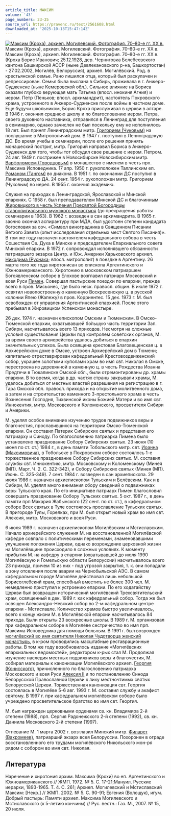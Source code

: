 ```yaml
---
article_title: МАКСИМ
volume: '43'
page_numbers: 23-25
source_url: https://pravenc.ru/text/2561608.html
downloaded_at: '2025-10-13T15:47:14Z'
---
```


[![Максим (Кроха), архиеп. Могилевский. Фотография. 70–80-е гг. XX в.](https://pravenc.ru/data/2020/06/21/1236348509/i200.jpg "Кликните для увеличения картинки")](https://pravenc.ru/data/2020/06/21/1236348509/i400.jpg)Максим (Кроха), архиеп. Могилевский. Фотография. 70–80-е гг. XX в.  
Максим (Кроха), архиеп. Могилевский. Фотография. 70–80-е гг. XX в.(Кроха Борис Иванович; 25.12.1928, дер. Черниговка Белебеевского кантона Башкирской АССР (ныне Девлекановского р-на, Башкортостан) - 27.02.2002, Могилёв, Белоруссия), архиеп. Могилёвский. Род. в крестьянской семье. Рано лишился отца, который был раскулачен и репрессирован. Семья была выслана в Сибирь, проживала в г. Анжеро-Судженске (ныне Кемеровской обл.). Сильное влияние на Бориса оказали глубоко верующая мать Татьяна (впосл. инокиня Агния) и иером. Петр (Пеньков; впосл. архимандрит), настоятель Покровского храма, устроенного в Анжеро-Судженске после войны в частном доме. Еще будучи школьником, Борис Кроха прислуживал в церкви в алтаре. В 1946 г. окончил среднюю школу и по благословению иером. Петра, своего духовного наставника, отправился в Ленинград для поступления в семинарию, однако зачислен не был поскольку ему не исполнилось 18 лет. Был принят Ленинградским митр. [Григорием (Чуковым)](https://pravenc.ru/text/ГРИГОРИЙ.html) на послушание в Митрополичий дом. В 1947 г. поступил в Ленинградскую ДС. Во время учебы в семинарии, после его решения принять монашеский постриг, митр. Григорий направил Бориса в Анжеро-Судженск для того, чтобы тот обсудил свое решение с иером. Петром. 24 авг. 1949 г. пострижен в Новосибирске Новосибирским митр. [Варфоломеем (Городцовым)](https://pravenc.ru/text/ВАРФОЛОМЕЙ.html) в монашество с именем в честь прп. Максима Исповедника. 17 апр. 1950 г. рукоположен Таллинским еп. [Романом (Тангом)](<https://pravenc.ru/text/Романом (Тангом).html>) во диакона. В 1951 г. по окончании ДС поступил в Ленинградскую ДА. 24 сент. 1954 г. рукоположен митр. Григорием (Чуковым) во иерея. В 1955 г. окончил академию.

Служил на приходах в Ленинградской, Ярославской и Минской епархиях. С 1958 г. был преподавателем Минской ДС и благочинным [Жировицкого в честь Успения Пресвятой Богородицы ставропигиального мужского монастыря](<https://pravenc.ru/text/Жировицкого в честь Успения Пресвятой Богородицы ставропигиального мужского монастыря.html>) (до прекращения работы семинарии в 1963). В 1962 г. возведен в сан архимандрита. В 1965 г. заочно окончил аспирантуру при МДА, был удостоен степени кандидата богословия за соч. «Символ виноградника в Священном Писании Ветхого Завета (опыт исследования отдельных мест Святого Писания)». В том же году назначен настоятелем кафедрального собора в честь Сошествия Св. Духа в Минске и председателем Епархиального совета Минской епархии. В 1972 г. сопровождал исполнявшего обязанности патриаршего экзарха Центр. и Юж. Америки Харьковского архиеп. [Никодима (Руснака](<https://pravenc.ru/text/Никодима (Руснака.html>); впосл. митрополит) в поездке в Аргентину. 26 марта того же года хиротонисан во епископа Аргентинского и Южноамериканского. Хиротонию в московском патриаршем Богоявленском соборе в Елохове возглавил патриарх Московский и всея Руси [Пимен](https://pravenc.ru/text/Пимен.html). Совершал пастырские поездки по епархии, прежде всего в пров. Мисьонес, где было неск. правосл. общин. В июле 1972 г. освятил новопостроенную каменную Воскресенскую ц. в русской колонии Япею (Жапежу) в пров. Корриентес. 15 дек. 1973 г. М. был освобожден от управления Аргентинской епархией. После этого пребывал в Жировицком Успенском монастыре.

26 дек. 1974 г. назначен епископом Омским и Тюменским. В Омско-Тюменской епархии, охватывавшей бо́льшую часть территории Зап. Сибири, насчитывалось всего 13 приходов. Несмотря на сложные условия существования Церкви под контролем советских органов, М. за время своего архиерейства удалось добиться в епархии значительных успехов. Была освящена крестовая Благовещенская ц. в Архиерейском доме в Омске, устроен Архиерейский дом в Тюмени; капитально отреставрирован кафедральный Крестовоздвиженский собор, украшен золотыми куполами храм во имя свт. Николая в Омске, перестроена из деревянной в каменную ц. в честь Рождества Иоанна Предтечи в Тюкалинске Омской обл., были отремонтированы др. храмы епархии. В то время, когда в др. частях страны закрывали храмы, М. удалось добиться от местных властей разрешения на регистрацию в г. Тара Омской обл. правосл. прихода и на открытие молитвенного дома, а затем и на строительство каменного 3-престольного храма в честь Вознесения Господня, Тихвинской иконы Божией Матери и во имя свт. Иннокентия, митр. Московского и Коломенского, просветителя Сибири и Америки.

М. уделял особое внимание изучению трудов подвижников веры и благочестия, прославившихся на территории Омско-Тюменской епархии. Он составил Патерик Сибирских святых и представил его патриарху и Синоду. По благословению патриарха Пимена было установлено празднование Собору Сибирских святых. 23 июня (10 июня по ст. ст.) 1984 г., в день памяти Тобольского митр. свт. [Иоанна (Максимовича)](<https://pravenc.ru/text/Иоанна (Максимовича).html>), в Тобольске в Покровском соборе состоялось 1-е торжественное празднование Собору Сибирских святых. М. составил службы свт. Иннокентию, митр. Московскому и Коломенскому (Минея (МП). Март. Ч. 2. С. 322-342), и Собору Сибирских святых (Минея (МП). Июнь. С. 325-349). 7 сент. 1984 г. возведен в сан архиепископа. 29 июля 1986 г. назначен архиепископом Тульским и Белёвским. Как и в Сибири, М. уделял много внимания сбору сведений о подвижниках веры Тульского края. По его инициативе патриарх Пимен благословил совершать празднование Собору Тульских святых. 5 окт. 1987 г., в день памяти прп Макария Жабынского (22 сент. по ст. ст.), в кафедральном соборе Всех святых в Туле состоялось прославление Тульских святых. В пригороде Тулы, Горелках, при М. был открыт новый храм во имя свт. Алексия, митр. Московского и всея Руси.

6 июля 1989 г. назначен архиепископом Могилёвским и Мстиславским. Начало архиерейского служения М. на восстановленной Могилёвской кафедре совпало с политическими переменами, знаменовавшими улучшение положения Церкви, однако возрождение церковной жизни на Могилёвщине происходило в сложных условиях. К моменту прибытия М. на кафедру в епархии (охватывавшей до июля 1990 Могилёвскую и Гомельскую области Белоруссии) насчитывалось всего 23 прихода, причем 10 из них - под угрозой закрытия, т. к. они попадали в зону отселения после аварии на Чернобыльской АЭС. В самом кафедральном городе Могилёве действовал лишь небольшой Борисоглебский храм, способный вместить не более 300 чел. М. немедленно приступил к устроению епархии. По его ходатайству Церкви был возвращен исторический могилёвский Трехсвятительский храм, освященный в дек. 1989 г. как кафедральный собор. Тогда же был освящен Александро-Невский собор во 2-м кафедральном центре епархии - Мстиславле. Количество храмов быстро увеличивалось, всего к концу жизни М. в Могилёвской епархии насчитывалось 84 прихода. Были открыты 23 воскресные школы. В 1989 г. М. организовал при кафедральном соборе в Могилёве сестричество во имя прп. Максима Исповедника для помощи больным. В 1991 г. был возрожден [могилёвский во имя святителя Николая Чудотворца женский монастырь](<https://pravenc.ru/text/могилёвский во имя святителя Николая Чудотворца женский монастырь.html>), в к-ром проводились масштабные реставрационные работы. В том же году возобновилось издание «Могилёвских епархиальных ведомостей», редактором к-рых стал М. Продолжая изучение наследия местных подвижников веры и благочестия, М. собирал материалы к канонизации Могилёвского архиеп. [Георгия (Конисского)](<https://pravenc.ru/text/Георгия (Конисского).html>), причисленного по благословению патриарха Московского и всея Руси [Алексия II](<https://pravenc.ru/text/АЛЕКСИЙ II.html>) и по постановлению Синода Белорусской Православной Церкви к лику местночтимых святых Белорусской Церкви. Торжественная канонизация свт. Георгия состоялась в Могилёве 5-6 авг. 1993 г. М. составил службу и акафист святому. В 1997 г. при кафедральном могилёвском соборе было учреждено просветительское братство во имя свт. Георгия.

М. был награжден церковными орденами св. кн. Владимира 2-й степени (1988), прп. Сергия Радонежского 2-й степени (1992), св. кн. Даниила Московского 2-й степени (1997).

Отпевание М. 1 марта 2002 г. возглавил Минский митр. [Филарет (Вахромеев)](<https://pravenc.ru/text/Филарет (Вахромеев).html>), патриарший экзарх всея Белоруссии. Похоронен в ограде восстановленного его трудами могилёвского Никольского мон-ря рядом с собором во имя свт. Николая.

## Литература

Наречение и хиротония архим. Максима (Крохи) во еп. Аргентинского и Южноамериканского // ЖМП. 1972. № 5. С. 17-21;Мануил. Русские иерархи, 1893-1965. Т. 4. С. 261; Архиеп. Могилевский и Мстиславский Максим: [Некр.] // ЖМП. 2002. № 5. С. 90-91; Евгения (Волощук), игум. Добрый пастырь: Памяти архиеп. Максима Могилевского и Мстиславского (к 5-летию кончины) // Рус. вестн.: Газ. М., 2007. № 15, 20 июля.

